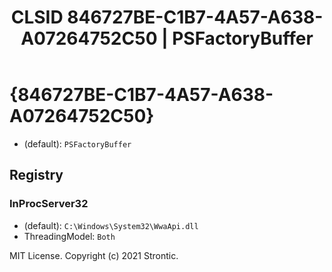 ﻿---
title: "CLSID 846727BE-C1B7-4A57-A638-A07264752C50 | PSFactoryBuffer"
excerpt: What is COM-Object CLSID 846727BE-C1B7-4A57-A638-A07264752C50?
---

# {846727BE-C1B7-4A57-A638-A07264752C50}

* (default): `PSFactoryBuffer`

## Registry


### InProcServer32

* (default): `C:\Windows\System32\WwaApi.dll`
* ThreadingModel: `Both`

MIT License. Copyright (c) 2021 Strontic.



